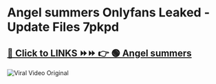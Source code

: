 
 # Angel summers Onlyfans Leaked - Update Files 7pkpd

## <h2><a href="https://clipsfans.com/Angel_summers&ref=git">🔗 Click to LINKS ⏩⏩ 👉 🟢 Angel summers </a></h2>

<a href="https://clipsfans.com/Angel_summers&ref=git" rel="nofollow" data-target="animated-image.originalLink"><img src="https://i.ibb.co.com/xMMVF88/686577567.gif" alt="Viral Video Original" style="max-width: 100%; display: inline-block;" data-target="animated-image.originalImage"></a>

